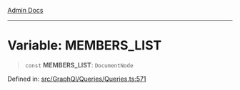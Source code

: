 [Admin Docs](/)

***

# Variable: MEMBERS\_LIST

> `const` **MEMBERS\_LIST**: `DocumentNode`

Defined in: [src/GraphQl/Queries/Queries.ts:571](https://github.com/PalisadoesFoundation/talawa-admin/blob/main/src/GraphQl/Queries/Queries.ts#L571)
